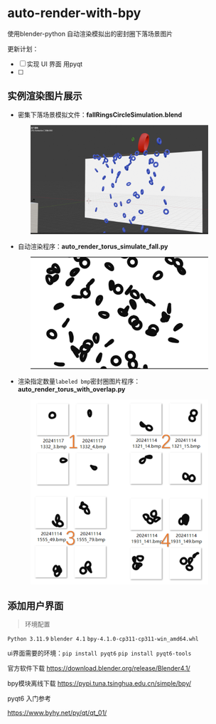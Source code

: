 # auto-render-with-bpy

使用blender-python 自动渲染模拟出的密封圈下落场景图片

更新计划：

- [ ] 实现 UI 界面 用pyqt
- [ ] 

## 实例渲染图片展示

- 密集下落场景模拟文件：**fallRingsCircleSimulation.blend**

<div align="center"><img src=https://raw.githubusercontent.com/conf-haolee/Images/master/PicGoImg/202411201637695.png width=400px /></div>

- 自动渲染程序：**auto_render_torus_simulate_fall.py**

<div align="center"><img src=https://raw.githubusercontent.com/conf-haolee/Images/master/PicGoImg/202411201713357.png width=400px /></div>

- 渲染指定数量`labeled bmp`密封圈图片程序：**auto_render_torus_with_overlap.py**

<div align="center"><img src=https://raw.githubusercontent.com/conf-haolee/Images/master/PicGoImg/202411201721298.png width=400px /></div>



## 添加用户界面






> 环境配置

`Python 3.11.9`
`blender 4.1`
`bpy-4.1.0-cp311-cp311-win_amd64.whl`

ui界面需要的环境：`pip install pyqt6`
`pip install pyqt6-tools`

官方软件下载
https://download.blender.org/release/Blender4.1/

bpy模块离线下载
https://pypi.tuna.tsinghua.edu.cn/simple/bpy/

pyqt6 入门参考

https://www.byhy.net/py/qt/qt_01/
